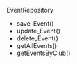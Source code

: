 EventRepository
- save_Event()
- update_Event()
- delete_Event()
- getAllEvents()
- getEventsByClub()





